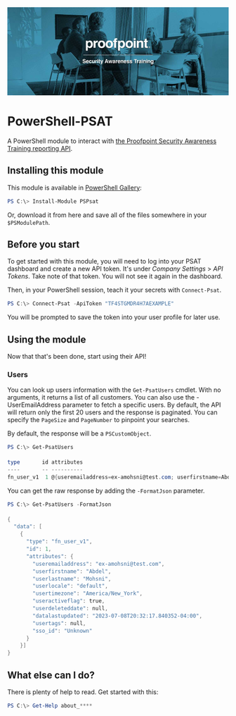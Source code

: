 <img src="./man/psat.jpg" height="200">

# PowerShell-PSAT

A PowerShell module to interact with [the Proofpoint Security Awareness Training reporting API](https://proofpoint.securityeducation.com/api/reporting/documentation/#api-Introduction).

## Installing this module

This module is available in [PowerShell Gallery](https://www.powershellgallery.com/packages/NinjaRmmApi):

```powershell
PS C:\> Install-Module PSPsat
```

Or, download it from here and save all of the files somewhere in your `$PSModulePath`.

## Before you start

To get started with this module, you will need to log into your PSAT dashboard and create a new API token. It's under _Company Settings_ > _API Tokens_.
Take note of that token. You will not see it again in the dashboard.

Then, in your PowerShell session, teach it your secrets with `Connect-Psat`.

```powershell
PS C:\> Connect-Psat -ApiToken "TF4STGMDR4H7AEXAMPLE"
```

You will be prompted to save the token into your user profile for later use.

## Using the module

Now that that's been done, start using their API!

### Users

You can look up users information with the `Get-PsatUsers` cmdlet. With no arguments, it returns a list of all customers. You can also use the -UserEmailAddress parameter to fetch a specific users. By default, the API will return only the first 20 users and the response is paginated. You can specify the `PageSize` and `PageNumber` to pinpoint your searches.

By default, the response will be a `PSCustomObject`.

```powershell
PS C:\> Get-PsatUsers

type       id attributes
----       -- ----------
fn_user_v1  1 @{useremailaddress=ex-amohsni@test.com; userfirstname=Abdel; userlastname=Mohsni; userlocale=default; usertimezone=America/New_…
```

You can get the raw response by adding the `-FormatJson` parameter.

```powershell
PS C:\> Get-PsatUsers -FormatJson

{
  "data": [
    {
      "type": "fn_user_v1",
      "id": 1,
      "attributes": {
        "useremailaddress": "ex-amohsni@test.com",
        "userfirstname": "Abdel",
        "userlastname": "Mohsni",
        "userlocale": "default",
        "usertimezone": "America/New_York",
        "useractiveflag": true,
        "userdeleteddate": null,
        "datalastupdated": "2023-07-08T20:32:17.840352-04:00",
        "usertags": null,
        "sso_id": "Unknown"
      }
    }]
}
```

## What else can I do?

There is plenty of help to read. Get started with this:

```powershell
PS C:\> Get-Help about_****
```
